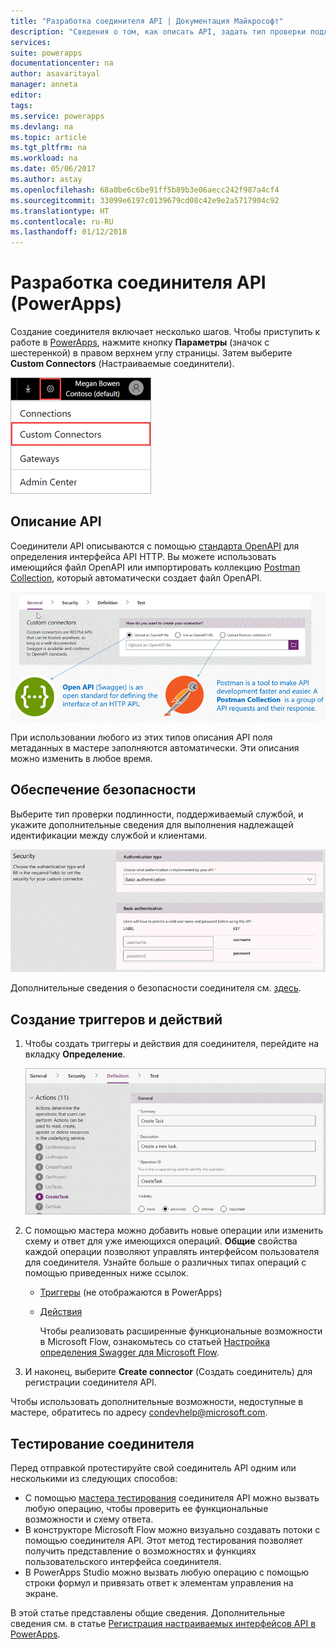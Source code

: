 ```yaml
---
title: "Разработка соединителя API | Документация Майкрософт"
description: "Сведения о том, как описать API, задать тип проверки подлинности, создать триггеры и действия, а также выполнить тестирование."
services: 
suite: powerapps
documentationcenter: na
author: asavaritayal
manager: anneta
editor: 
tags: 
ms.service: powerapps
ms.devlang: na
ms.topic: article
ms.tgt_pltfrm: na
ms.workload: na
ms.date: 05/06/2017
ms.author: astay
ms.openlocfilehash: 68a0be6c6be91ff5b89b3e06aecc242f987a4cf4
ms.sourcegitcommit: 33099e6197c0139679cd08c42e9e2a5717904c92
ms.translationtype: HT
ms.contentlocale: ru-RU
ms.lasthandoff: 01/12/2018
---
```

# <a name="develop-an-api-connector-powerapps"></a>Разработка соединителя API (PowerApps)
Создание соединителя включает несколько шагов. Чтобы приступить к работе в [PowerApps](https://web.powerapps.com/), нажмите кнопку **Параметры** (значок с шестеренкой) в правом верхнем углу страницы. Затем выберите **Custom Connectors** (Настраиваемые соединители).

![Поиск соединителей API](./media/api-connectors-dev/finding-custom-apis.png)

## <a name="describe-your-api"></a>Описание API
Соединители API описываются с помощью [стандарта OpenAPI](https://swagger.io/) для определения интерфейса API HTTP. Вы можете использовать имеющийся файл OpenAPI или импортировать коллекцию [Postman Collection](https://www.getpostman.com/docs/collections), который автоматически создает файл OpenAPI. 

![Схема определения API](./media/api-connectors-dev/build-your-api-updated.png)

При использовании любого из этих типов описания API поля метаданных в мастере заполняются автоматически. Эти описания можно изменить в любое время.  

## <a name="build-security"></a>Обеспечение безопасности
Выберите тип проверки подлинности, поддерживаемый службой, и укажите дополнительные сведения для выполнения надлежащей идентификации между службой и клиентами. 

![Схема безопасности](./media/api-connectors-dev/security.png)

Дополнительные сведения о безопасности соединителя см. [здесь](register-custom-api.md).

## <a name="build-triggers-and-actions"></a>Создание триггеров и действий
1. Чтобы создать триггеры и действия для соединителя, перейдите на вкладку **Определение**. 
   
    ![Схема определения](./media/api-connectors-dev/definition.png)
2. С помощью мастера можно добавить новые операции или изменить схему и ответ для уже имеющихся операций. **Общие** свойства каждой операции позволяют управлять интерфейсом пользователя для соединителя. Узнайте больше о различных типах операций с помощью приведенных ниже ссылок.
   
   * [Триггеры](https://flow.microsoft.com/documentation/customapi-webhooks) (не отображаются в PowerApps)
   * [Действия](register-custom-api.md)
     
     Чтобы реализовать расширенные функциональные возможности в Microsoft Flow, ознакомьтесь со статьей [Настройка определения Swagger для Microsoft Flow](https://flow.microsoft.com/documentation/customapi-how-to-swagger/). 
3. И наконец, выберите **Create connector** (Создать соединитель) для регистрации соединителя API.

Чтобы использовать дополнительные возможности, недоступные в мастере, обратитесь по адресу [condevhelp@microsoft.com](mailto:condevhelp@microsoft.com).

## <a name="test-the-connector"></a>Тестирование соединителя
Перед отправкой протестируйте свой соединитель API одним или несколькими из следующих способов: 

* С помощью [мастера тестирования](https://flow.microsoft.com/blog/new-updates-custom-api/) соединителя API можно вызвать любую операцию, чтобы проверить ее функциональные возможности и схему ответа.
* В конструкторе Microsoft Flow можно визуально создавать потоки с помощью соединителя API. Этот метод тестирования позволяет получить представление о возможностях и функциях пользовательского интерфейса соединителя.
* В PowerApps Studio можно вызвать любую операцию с помощью строки формул и привязать ответ к элементам управления на экране.

В этой статье представлены общие сведения. Дополнительные сведения см. в статье [Регистрация настраиваемых интерфейсов API в PowerApps](register-custom-api.md).

